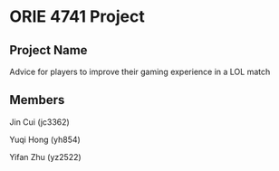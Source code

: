 # ORIE 4741 Project

## Project Name
Advice for players to improve their gaming experience in a LOL match

## Members

Jin Cui (jc3362)

Yuqi Hong (yh854)

Yifan Zhu (yz2522)
